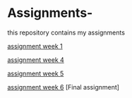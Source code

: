 # Assignments-
this repository contains my assignments

[assignment week 1](https://github.com/GideonWijdeven/Assignments-/blob/master/Assignment_week_2.ipynb)

[assignment week 4](https://github.com/GideonWijdeven/Assignments-/blob/master/Assignment_week_4%20(2).ipynb)

[assignment week 5](https://github.com/GideonWijdeven/Assignments-/blob/master/Assignment_week_5%20(1).ipynb)

[assignment week 6](https://github.com/GideonWijdeven/Assignments-/blob/master/assignment4%20(2).ipynb)
[Final assignment]

